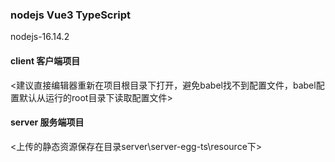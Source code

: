 ### nodejs Vue3 TypeScript

nodejs-16.14.2

#### client 客户端项目

<建议直接编辑器重新在项目根目录下打开，避免babel找不到配置文件，babel配置默认从运行的root目录下读取配置文件>


#### server 服务端项目

<上传的静态资源保存在目录server\server-egg-ts\resource下>
